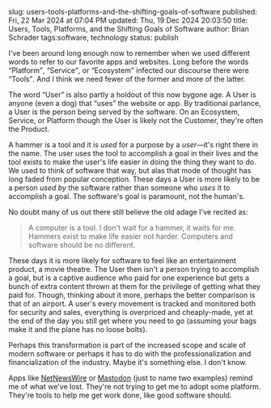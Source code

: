 slug: users-tools-platforms-and-the-shifting-goals-of-software
published: Fri, 22 Mar 2024 at 07:04 PM
updated: Thu, 19 Dec 2024 20:03:50 
title: Users, Tools, Platforms, and the Shifting Goals of Software
author: Brian Schrader
tags:software, technology
status: publish

I've been around long enough now to remember when we used different words to refer to our favorite apps and websites. Long before the words <q>Platform</q>, <q>Service</q>, or <q>Ecosystem</q> infected our discourse there were <q>Tools</q>. And I think we need fewer of the former and more of the latter.

The word <q>User</q> is also partly a holdout of this now bygone age. A User is anyone (even a dog) that <q>uses</q> the website or app. By traditional parlance, a User is the person being served by the software. On an Ecosystem, Service, or Platform though the User is likely not the Customer, they're often the Product.

A hammer is a tool and it is *used* for a purpose by a *user*&mdash;it's right there in the name. The user uses the tool to accomplish a goal in their lives and the tool exists to make the user's life easier in doing the thing they want to do. We used to think of software that way, but alas that mode of thought has long faded from popular conception. These days a User is more likely to be a person *used by* the software rather than someone who *uses* it to accomplish a goal. The software's goal is paramount, not the human's.

No doubt many of us out there still believe the old adage I've recited as:

> A computer is a tool. I don't wait for a hammer, it waits for me. Hammers exist to make life easier not harder. Computers and software should be no different.

These days it is more likely for software to feel like an entertainment product, a movie theatre. The User then isn't a person trying to accomplish a goal, but is a captive audience who paid for one experience but gets a bunch of extra content thrown at them for the privilege of getting what they paid for. Though, thinking about it more, perhaps the better comparison is that of an airport. A user's every movement is tracked and monitored both for security and sales, everything is overpriced and cheaply-made, yet at the end of the day you still  get where you need to go (assuming your bags make it and the plane has no loose bolts).

Perhaps this transformation is part of the increased scope and scale of modern software or perhaps it has to do with the professionalization and financialization of the industry. Maybe it's something else. I don't know.

Apps like [NetNewsWire][1] or [Mastodon][2] (just to name two examples) remind me of what we've lost. They're not trying to get me to adopt some platform. They're tools to help me get work done, like good software should.

[1]: https://netnewswire.com
[2]: https://mastodon.social/

